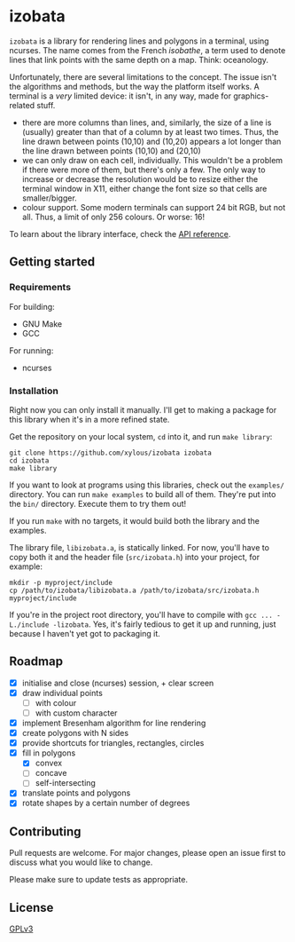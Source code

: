 # izobata

`izobata` is a library for rendering lines and polygons in a terminal, using
ncurses. The name comes from the French *isobathe*, a term used to denote lines
that link points with the same depth on a map. Think: oceanology.

Unfortunately, there are several limitations to the concept. The issue isn't the
algorithms and methods, but the way the platform itself works. A terminal is a
*very* limited device: it isn't, in any way, made for graphics-related stuff.

- there are more columns than lines, and, similarly, the size of a line is
    (usually) greater than that of a column by at least two times. Thus, the
    line drawn between points (10,10) and (10,20) appears a lot longer than the
    line drawn between points (10,10) and (20,10)
- we can only draw on each cell, individually. This wouldn't be a problem if
    there were more of them, but there's only a few. The only way to increase or
    decrease the resolution would be to resize either the terminal window in
    X11, either change the font size so that cells are smaller/bigger.
- colour support. Some modern terminals can support 24 bit RGB, but not all.
    Thus, a limit of only 256 colours. Or worse: 16!

To learn about the library interface, check the [API reference](./doc/API.md).

## Getting started

### Requirements

For building:

- GNU Make
- GCC

For running:

- ncurses

### Installation

Right now you can only install it manually. I'll get to making a package for
this library when it's in a more refined state.

Get the repository on your local system, `cd` into it, and run `make library`:

```
git clone https://github.com/xylous/izobata izobata
cd izobata
make library
```

If you want to look at programs using this libraries, check out the `examples/`
directory. You can run `make examples` to build all of them. They're put into
the `bin/` directory. Execute them to try them out!

If you run `make` with no targets, it would build both the library and the
examples.

The library file, `libizobata.a`, is statically linked. For now, you'll have to
copy both it and the header file (`src/izobata.h`) into your project, for
example:

```
mkdir -p myproject/include
cp /path/to/izobata/libizobata.a /path/to/izobata/src/izobata.h myproject/include
```

If you're in the project root directory, you'll have to compile with `gcc ...
-L./include -lizobata`. Yes, it's fairly tedious to get it up and running, just
because I haven't yet got to packaging it.

## Roadmap

- [x] initialise and close (ncurses) session, + clear screen
- [x] draw individual points
    - [ ] with colour
    - [ ] with custom character
- [x] implement Bresenham algorithm for line rendering
- [x] create polygons with N sides
- [x] provide shortcuts for triangles, rectangles, circles
- [x] fill in polygons
    - [x] convex
    - [ ] concave
    - [ ] self-intersecting
- [x] translate points and polygons
- [x] rotate shapes by a certain number of degrees

## Contributing

Pull requests are welcome. For major changes, please open an issue first to
discuss what you would like to change.

Please make sure to update tests as appropriate.

## License

[GPLv3](./LICENSE)
